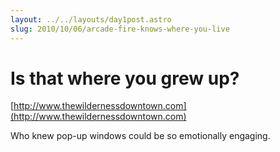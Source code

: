 ```yaml
---
layout: ../../layouts/day1post.astro
slug: 2010/10/06/arcade-fire-knows-where-you-live
---
```


Is that where you grew up?
==========================

[http://www.thewildernessdowntown.com](http://www.thewildernessdowntown.com)

Who knew pop-up windows could be so emotionally engaging.

